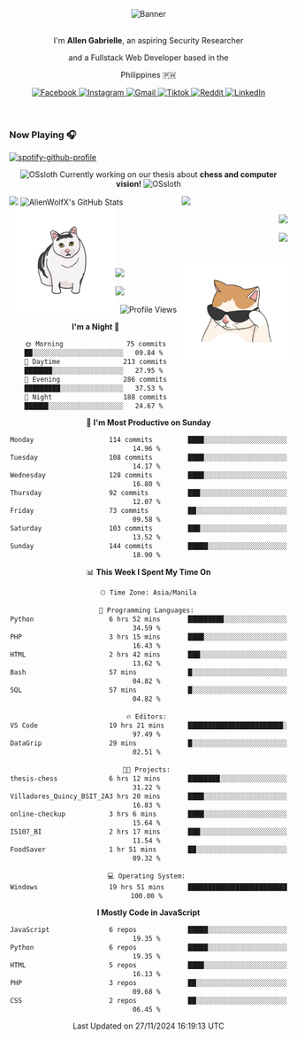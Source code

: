 <!-- AlienWolfX -->
<div align="center">
  <div>
    <!-- ME -->
    <img src="assets/banner.png" alt="Banner" />
    <div>
      <br />
      <p>I'm <b>Allen Gabrielle</b>, an aspiring Security Researcher</p>
      <p>and a Fullstack Web Developer based in the</p>
      <p>Philippines 🇵🇭</p>
    </div>
    <!-- Start Socials -->
    <div style="gap: 4px; align-items: center; margin-top: 10px">
      <a href="https://www.facebook.com/cruizallen">
        <img src="https://img.shields.io/badge/Facebook-blue?logo=facebook" alt="Facebook">
      </a>
      <a href="https://www.instagram.com/cruizallen">
        <img src="https://img.shields.io/badge/Instagram-purple?logo=instagram" alt="Instagram">
      </a>
      <a href="mailto:allengabrielle.cruiz@carsu.edu.ph">
        <img src="https://img.shields.io/badge/Gmail-white?logo=gmail" alt="Gmail">
      </a>
      <a href="https://www.tiktok.com/@cruizallen">
        <img src="https://img.shields.io/badge/Tiktok-black?logo=tiktok" alt="Tiktok">
      </a>
      <a href="https://www.reddit.com/user/AlienWolfX05">
        <img src="https://img.shields.io/badge/Reddit-white?logo=reddit" alt="Reddit">
      </a>
      <a href="https://www.linkedin.com/in/cruizallen">
        <img src="https://img.shields.io/badge/LinkedIn-blue?logo=linkedin" alt="LinkedIn">
      </a>
    </div>
    <!-- End Socials -->
  </div>
</div>

<br />
<br />

### Now Playing 🎧

<div align="left">

[![spotify-github-profile](https://spotify-github-profile.kittinanx.com/api/view?uid=eui8z7q3mzgrl6ogni10r05f6&cover_image=true&theme=novatorem&show_offline=true&background_color=121212&interchange=false&bar_color=53b14f&bar_color_cover=false)](https://spotify-github-profile.kittinanx.com/api/view?uid=eui8z7q3mzgrl6ogni10r05f6&redirect=true)

</div>

<div align="center">

![OSsloth](https://git.io/OSsloth) Currently working on our thesis about **chess and computer vision!** ![OSsloth](https://git.io/OSsloth)

</div>

<img width="38%" align="right" src="https://i.ibb.co/NsqfLfK/AC-Logo-1.png"/> 

<img width="50%" src="https://github-stats-alpha.vercel.app/api?username=AlienWolfX&cc=151515&tc=fff&ic=0a6da4&bc=151515" />

<img width="50%" src="https://github-readme-streak-stats.herokuapp.com/?user=AlienWolfX&theme=dark&hide_border=true" alt="AlienWolfX's GitHub Stats" />

<br />

<img align="left" width="38%" src="assets/confused.png" />

<div align="right" >

<a href="https://github.com/AlienWolfX/thesis-chess"><img width="50%" src="https://github-readme-stats.vercel.app/api/pin/?username=alienwolfx&repo=thesis-chess&title_color=fff&icon_color=f9f9f9&text_color=9f9f9f&bg_color=151515" /></a>

<a href="https://github.com/AlienWolfX/UZ801-USB_MODEM"><img width="50%" src="https://github-readme-stats.vercel.app/api/pin/?username=alienwolfx&repo=UZ801-USB_MODEM&title_color=fff&icon_color=f9f9f9&text_color=9f9f9f&bg_color=151515" /></a>

</div>

<br />

<img width="38%" align="right" src="assets/meow.png"/> 

<a href="https://github.com/AlienWolfX/HandsomeMod-UZ801"><img width="50%" src="https://github-readme-stats.vercel.app/api/pin/?username=alienwolfx&repo=HandsomeMod-UZ801&title_color=fff&icon_color=f9f9f9&text_color=9f9f9f&bg_color=151515" /></a>

<a href="https://github.com/AlienWolfX/HMUF02-V05-USB_MODEM"><img width="50%" src="https://github-readme-stats.vercel.app/api/pin/?username=alienwolfx&repo=HMUF02-V05-USB_MODEM&title_color=fff&icon_color=f9f9f9&text_color=9f9f9f&bg_color=151515" /></a>

<div align="center">

<!--START_SECTION:waka-->
![Profile Views](http://img.shields.io/badge/Profile%20Views-3-blue)

**I'm a Night 🦉** 

```text
🌞 Morning                75 commits          ██░░░░░░░░░░░░░░░░░░░░░░░   09.84 % 
🌆 Daytime                213 commits         ███████░░░░░░░░░░░░░░░░░░   27.95 % 
🌃 Evening                286 commits         █████████░░░░░░░░░░░░░░░░   37.53 % 
🌙 Night                  188 commits         ██████░░░░░░░░░░░░░░░░░░░   24.67 % 
```
📅 **I'm Most Productive on Sunday** 

```text
Monday                   114 commits         ████░░░░░░░░░░░░░░░░░░░░░   14.96 % 
Tuesday                  108 commits         ████░░░░░░░░░░░░░░░░░░░░░   14.17 % 
Wednesday                128 commits         ████░░░░░░░░░░░░░░░░░░░░░   16.80 % 
Thursday                 92 commits          ███░░░░░░░░░░░░░░░░░░░░░░   12.07 % 
Friday                   73 commits          ██░░░░░░░░░░░░░░░░░░░░░░░   09.58 % 
Saturday                 103 commits         ███░░░░░░░░░░░░░░░░░░░░░░   13.52 % 
Sunday                   144 commits         █████░░░░░░░░░░░░░░░░░░░░   18.90 % 
```


📊 **This Week I Spent My Time On** 

```text
🕑︎ Time Zone: Asia/Manila

💬 Programming Languages: 
Python                   6 hrs 52 mins       █████████░░░░░░░░░░░░░░░░   34.59 % 
PHP                      3 hrs 15 mins       ████░░░░░░░░░░░░░░░░░░░░░   16.43 % 
HTML                     2 hrs 42 mins       ███░░░░░░░░░░░░░░░░░░░░░░   13.62 % 
Bash                     57 mins             █░░░░░░░░░░░░░░░░░░░░░░░░   04.82 % 
SQL                      57 mins             █░░░░░░░░░░░░░░░░░░░░░░░░   04.82 % 

🔥 Editors: 
VS Code                  19 hrs 21 mins      ████████████████████████░   97.49 % 
DataGrip                 29 mins             █░░░░░░░░░░░░░░░░░░░░░░░░   02.51 % 

🐱‍💻 Projects: 
thesis-chess             6 hrs 12 mins       ████████░░░░░░░░░░░░░░░░░   31.22 % 
Villadores_Quincy_BSIT_2A3 hrs 20 mins       ████░░░░░░░░░░░░░░░░░░░░░   16.83 % 
online-checkup           3 hrs 6 mins        ████░░░░░░░░░░░░░░░░░░░░░   15.64 % 
IS107_BI                 2 hrs 17 mins       ███░░░░░░░░░░░░░░░░░░░░░░   11.54 % 
FoodSaver                1 hr 51 mins        ██░░░░░░░░░░░░░░░░░░░░░░░   09.32 % 

💻 Operating System: 
Windows                  19 hrs 51 mins      █████████████████████████   100.00 % 
```

**I Mostly Code in JavaScript** 

```text
JavaScript               6 repos             █████░░░░░░░░░░░░░░░░░░░░   19.35 % 
Python                   6 repos             █████░░░░░░░░░░░░░░░░░░░░   19.35 % 
HTML                     5 repos             ████░░░░░░░░░░░░░░░░░░░░░   16.13 % 
PHP                      3 repos             ██░░░░░░░░░░░░░░░░░░░░░░░   09.68 % 
CSS                      2 repos             ██░░░░░░░░░░░░░░░░░░░░░░░   06.45 % 
```




 Last Updated on 27/11/2024 16:19:13 UTC
<!--END_SECTION:waka-->

</div>
